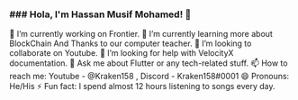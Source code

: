 ### ### Hola, I'm Hassan Musif Mohamed! 👋 

🔭 I’m currently working on Frontier.
🌱 I’m currently learning more about BlockChain And Thanks to our computer teacher.
👯 I’m looking to collaborate on Youtube.
🤔 I’m looking for help with VelocityX documentation.
💬 Ask me about Flutter or any tech-related stuff.
📫 How to reach me: Youtube - @Kraken158 , Discord - Kraken158#0001
😄 Pronouns: He/His
⚡ Fun fact: I spend almost 12 hours listening to songs every day.

